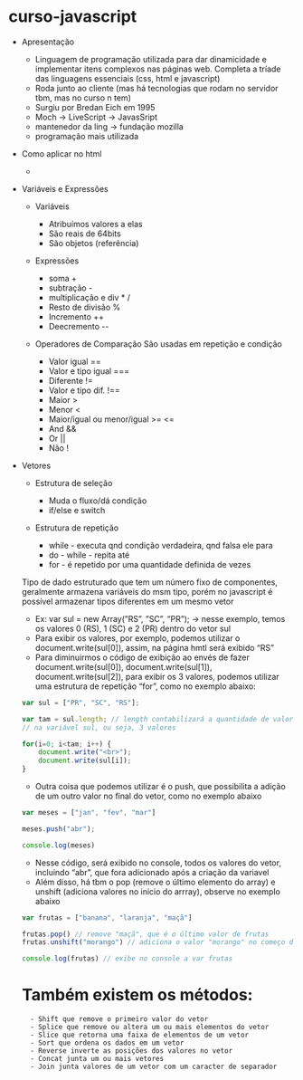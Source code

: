 # curso-javascript

- Apresentação
    - Linguagem de programação utilizada para dar dinamicidade e implementar itens complexos nas páginas web. Completa a tríade das linguagens essenciais (css, html e javascript)
    - Roda junto ao cliente (mas há tecnologias que rodam no servidor tbm, mas no curso n tem)
    - Surgiu por Bredan Eich em 1995
    - Moch → LiveScript → JavasSript
    - mantenedor da ling → fundação mozilla
    - programação mais utilizada

- Como aplicar no html
    - <script> dentro do html
    - larquivo js com <script type=”text/javascript” scr=””></script>

- Variáveis e Expressões
    - Variáveis
        - Atribuímos valores a elas
        - São reais de 64bits
        - São objetos (referência)

    - Expressões
        - soma +
        - subtração -
        - multiplicação e div * /
        - Resto de divisão %
        - Incremento ++
        - Deecremento --

    - Operadores de Comparação
        São usadas em repetição e condição
        - Valor igual ==
        - Valor e tipo igual ===
        - Diferente !=
        - Valor e tipo dif. !==
        - Maior >
        - Menor <
        - Maior/igual ou menor/igual >= <=
        - And &&
        - Or ||
        - Não !
        
- Vetores
    - Estrutura de seleção
        - Muda o fluxo/dá condição
        - if/else e switch

    - Estrutura de repetição
        - while - executa qnd condição verdadeira, qnd falsa ele para
        - do - while - repita até
        - for - é repetido por uma quantidade definida de vezes

    Tipo de dado estruturado que tem um número fixo de componentes, geralmente armazena variáveis do msm tipo, porém no javascript é possível armazenar tipos diferentes em um mesmo vetor

    - Ex: var sul = new Array(”RS”, ”SC”,  “PR”); → nesse exemplo, temos os valores 0 (RS), 1 (SC) e 2 (PR) dentro do vetor sul
    - Para exibir os valores, por exemplo, podemos utilizar o document.write(sul[0]), assim, na página hmtl será exibido “RS”
    - Para diminuirmos o código de exibição ao envés de fazer document.write(sul[0]), document.write(sul[1]), document.write(sul[2]), para exibir os 3 valores, podemos utilizar uma estrutura de repetição “for”, como no exemplo abaixo:
    
    ```jsx
    var sul = ["PR", "SC", "RS"];

    var tam = sul.length; // length contabilizará a quantidade de valores que há
    // na variável sul, ou seja, 3 valores

    for(i=0; i<tam; i++) {
        document.write("<br>");
        document.write(sul[i]);
    }
    ```

    - Outra coisa que podemos utilizar é o push, que possibilita a adição de um outro valor no final do vetor, como no exemplo abaixo

    ```jsx
    var meses = ["jan", "fev", "mar"]

    meses.push("abr");

    console.log(meses)
    ```

    - Nesse código, será exibido no console, todos os valores do vetor, incluindo “abr”, que fora adicionado após a criação da variavel
    - Além disso, há tbm o pop (remove o último elemento do array) e unshift (adiciona valores no inicio do arrray), observe no exemplo abaixo

    ```jsx
    var frutas = ["banana", "laranja", "maçã"]

    frutas.pop() // remove "maçã", que é o último valor de frutas
    frutas.unshift("morango") // adiciona o valor "morango" no começo de frutas

    console.log(frutas) // exibe no console a var frutas
    ```

    # Também existem os métodos: #
        - Shift que remove o primeiro valor do vetor
        - Splice que remove ou altera um ou mais elementos do vetor
        - Slice que retorna uma faixa de elementos de um vetor
        - Sort que ordena os dados em um vetor
        - Reverse inverte as posições dos valores no vetor
        - Concat junta um ou mais vetores
        - Join junta valores de um vetor com um caracter de separador